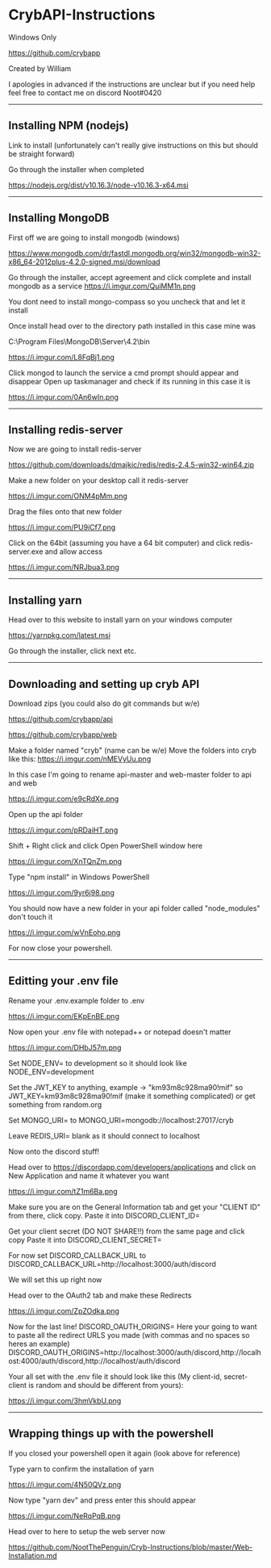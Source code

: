 # CrybAPI-Instructions 
Windows Only

https://github.com/crybapp

Created by William

I apologies in advanced if the instructions are unclear but if you need help feel free to contact me on discord Noot#0420

-------------------------------------------------------------------------------------
Installing NPM (nodejs)
-

Link to install (unfortunately can't really give instructions on this but should be straight forward)

Go through the installer when completed

https://nodejs.org/dist/v10.16.3/node-v10.16.3-x64.msi

-------------------------------------------------------------------------------------
Installing MongoDB
-

First off we are going to install mongodb (windows)

https://www.mongodb.com/dr/fastdl.mongodb.org/win32/mongodb-win32-x86_64-2012plus-4.2.0-signed.msi/download

Go through the installer, accept agreement and click complete and install mongodb as a service
https://i.imgur.com/QuiMM1n.png

You dont need to install mongo-compass so you uncheck that and let it install

Once install head over to the directory path installed in this case mine was

C:\Program Files\MongoDB\Server\4.2\bin

https://i.imgur.com/L8FqBj1.png

Click mongod to launch the service a cmd prompt should appear and disappear
Open up taskmanager and check if its running in this case it is

https://i.imgur.com/0An6wIn.png

-------------------------------------------------------------------------------------
Installing redis-server
-

Now we are going to install redis-server

https://github.com/downloads/dmajkic/redis/redis-2.4.5-win32-win64.zip

Make a new folder on your desktop call it redis-server 

https://i.imgur.com/ONM4pMm.png

Drag the files onto that new folder

https://i.imgur.com/PU9iCf7.png

Click on the 64bit (assuming you have a 64 bit computer) and click redis-server.exe and allow access

https://i.imgur.com/NRJbua3.png

-------------------------------------------------------------------------------------
Installing yarn
-

Head over to this website to install yarn on your windows computer

https://yarnpkg.com/latest.msi

Go through the installer, click next etc.


-------------------------------------------------------------------------------------
Downloading and setting up cryb API
-

Download zips (you could also do git commands but w/e)

https://github.com/crybapp/api

https://github.com/crybapp/web

Make a folder named "cryb" (name can be w/e)
Move the folders into cryb like this: https://i.imgur.com/nMEVyUu.png

In this case I'm going to rename api-master and web-master folder to api and web 

https://i.imgur.com/e9cRdXe.png

Open up the api folder

https://i.imgur.com/pRDaiHT.png

Shift + Right click and click Open PowerShell window here

https://i.imgur.com/XnTQnZm.png

Type "npm install" in Windows PowerShell

https://i.imgur.com/9yr6j98.png

You should now have a new folder in your api folder called "node_modules" don't touch it

https://i.imgur.com/wVnEoho.png


For now close your powershell.

-------------------------------------------------------------------------------------
Editting your .env file
-

Rename your .env.example folder to .env

https://i.imgur.com/EKpEnBE.png

Now open your .env file with notepad++ or notepad doesn't matter

https://i.imgur.com/DHbJ57m.png

Set NODE_ENV= to development so it should look like NODE_ENV=development

Set the JWT_KEY to anything, example -> "km93m8c928ma90!mif" so JWT_KEY=km93m8c928ma90!mif (make it something complicated) or get something from random.org

Set MONGO_URI= to MONGO_URI=mongodb://localhost:27017/cryb

Leave REDIS_URI= blank as it should connect to localhost 

Now onto the discord stuff!

Head over to https://discordapp.com/developers/applications and click on New Application and name it whatever you want

https://i.imgur.com/tZ1m6Ba.png

Make sure you are on the General Information tab and get your "CLIENT ID" from there, click copy.
Paste it into DISCORD_CLIENT_ID=<Your client ID here>
  
Get your client secret (DO NOT SHARE!!) from the same page and click copy
Paste it into DISCORD_CLIENT_SECRET=<Your client secret here> 
  
For now set DISCORD_CALLBACK_URL to
DISCORD_CALLBACK_URL=http://localhost:3000/auth/discord

We will set this up right now

Head over to the OAuth2 tab and make these Redirects

https://i.imgur.com/ZpZOdka.png

Now for the last line! 
DISCORD_OAUTH_ORIGINS=
Here your going to want to paste all the redirect URLS you made (with commas and no spaces so heres an example)
DISCORD_OAUTH_ORIGINS=http://localhost:3000/auth/discord,http://localhost:4000/auth/discord,http://localhost/auth/discord

Your all set with the .env file it should look like this (My client-id, secret-client is random and should be different from yours):

https://i.imgur.com/3hmVkbU.png

-------------------------------------------------------------------------------------
Wrapping things up with the powershell
-

If you closed your powershell open it again (look above for reference)

Type yarn to confirm the installation of yarn

https://i.imgur.com/4N50QVz.png

Now type "yarn dev" and press enter this should appear

https://i.imgur.com/NeRqPqB.png

Head over to here to setup the web server now

https://github.com/NootThePenguin/Cryb-Instructions/blob/master/Web-Installation.md
